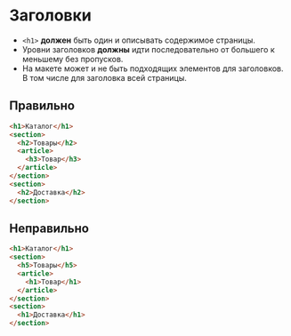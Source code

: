 # Заголовки

- `<h1>` **должен** быть один и описывать содержимое страницы.
- Уровни заголовков **должны** идти последовательно от большего к меньшему без пропусков.
- На макете может и не быть подходящих элементов для заголовков. В том числе для заголовка всей страницы.

## Правильно

```html
<h1>Каталог</h1>
<section>
  <h2>Товары</h2>
  <article>
    <h3>Товар</h3>
  </article>
</section>
<section>
  <h2>Доставка</h2>
</section>
```

## Неправильно

```html
<h1>Каталог</h1>
<section>
  <h5>Товары</h5>
  <article>
    <h1>Товар</h1>
  </article>
</section>
<section>
  <h1>Доставка</h1>
</section>
```
